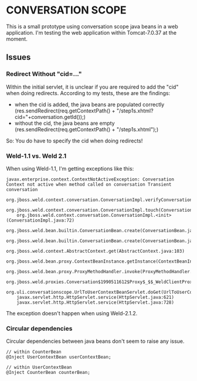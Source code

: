 CONVERSATION SCOPE
==================

This is a small prototype using conversation scope java beans
in a web application. I'm testing the web application within
Tomcat-7.0.37 at the moment.

Issues
------

### Redirect Without "cid=..."

Within the initial servlet, it is unclear if you are required to add the "cid"
when doing redirects. According to my tests, these are the findings:

* when the cid is added, the java beans are populated correctly
  (res.sendRedirect(req.getContextPath() + "/step1s.xhtml?cid="+conversation.getId());)
* without the cid, the java beans are empty
  (res.sendRedirect(req.getContextPath() + "/step1s.xhtml");)

So: You do have to specify the cid when doing redirects!

### Weld-1.1 vs. Weld 2.1

When using Weld-1.1, I'm getting exceptions like this:

```
javax.enterprise.context.ContextNotActiveException: Conversation Context not active when method called on conversation Transient conversation
	org.jboss.weld.context.conversation.ConversationImpl.verifyConversationContextActive(ConversationImpl.java:197)
	org.jboss.weld.context.conversation.ConversationImpl.touch(ConversationImpl.java:159)
	org.jboss.weld.context.conversation.ConversationImpl.<init>(ConversationImpl.java:72)
	org.jboss.weld.bean.builtin.ConversationBean.create(ConversationBean.java:48)
	org.jboss.weld.bean.builtin.ConversationBean.create(ConversationBean.java:17)
	org.jboss.weld.context.AbstractContext.get(AbstractContext.java:103)
	org.jboss.weld.bean.proxy.ContextBeanInstance.getInstance(ContextBeanInstance.java:90)
	org.jboss.weld.bean.proxy.ProxyMethodHandler.invoke(ProxyMethodHandler.java:104)
	org.jboss.weld.proxies.Conversation$1990511612$Proxy$_$$_WeldClientProxy.begin(Conversation$1990511612$Proxy$_$$_WeldClientProxy.java)
	org.uli.conversationscope.UrlToUserContextBeanServlet.doGet(UrlToUserContextBeanServlet.java:37)
	javax.servlet.http.HttpServlet.service(HttpServlet.java:621)
	javax.servlet.http.HttpServlet.service(HttpServlet.java:728)
```

The exception doesn't happen when using Weld-2.1.2.

### Circular dependencies

Circular dependencies between java beans don't seem to raise any issue.

```
// within CounterBean
@Inject UserContextBean userContextBean;

// within UserContextBean
@Inject CounterBean counterBean;
```
